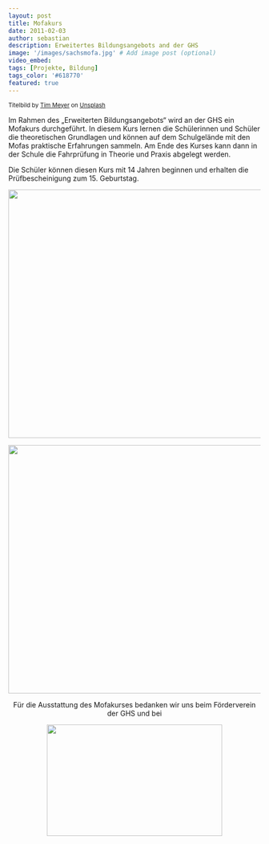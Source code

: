 ```yaml
---
layout: post
title: Mofakurs
date: 2011-02-03
author: sebastian
description: Erweitertes Bildungsangebots and der GHS
image: '/images/sachsmofa.jpg' # Add image post (optional)
video_embed:
tags: [Projekte, Bildung]
tags_color: '#618770'
featured: true
---
```

<small>Titelbild by <a href="https://unsplash.com/@timmeyer?utm_content=creditCopyText&utm_medium=referral&utm_source=unsplash">Tim Meyer</a> on <a href="https://unsplash.com/photos/white-bicycle-on-ground-htQuk-rCwpw?utm_content=creditCopyText&utm_medium=referral&utm_source=unsplash">Unsplash</a></small>
  
Im Rahmen des „Erweiterten Bildungsangebots“ wird an der GHS ein Mofakurs durchgeführt. In diesem Kurs lernen die Schülerinnen und Schüler die theoretischen Grundlagen und können auf dem Schulgelände mit den Mofas praktische Erfahrungen sammeln. Am Ende des Kurses kann dann in der Schule die Fahrprüfung in Theorie und Praxis abgelegt werden.<br>

Die Schüler können diesen Kurs mit 14 Jahren beginnen und erhalten die Prüfbescheinigung zum 15. Geburtstag.<br>

<img src="{{site.baseurl}}/images/Mofakurs_files/Mofa_Kurs_1.jpeg" width="660" height="495"><br>

<img src="{{site.baseurl}}/images/Mofakurs_files/Mofa_Kurs_2.JPEG" width="660" height="495"><br>

<p align="center">
Für die Ausstattung des Mofakurses bedanken wir uns beim Förderverein der GHS und bei
</p>

<div style="text-align: center">
<img src="{{site.baseurl}}/images/Mofakurs_files/Logo_Rollershop_2.JPEG" width="350" height="222">
</div>
